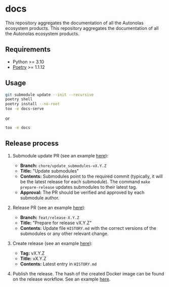 # docs

This repository aggregates the documentation of all the Autonolas ecosystem products. This repository aggregates the documentation of all the Autonolas ecosystem products.

## Requirements

* Python >= 3.10
* [Poetry](https://python-poetry.org/) >= 1.1.12

## Usage

```bash
git submodule update --init --recursive
poetry shell
poetry install --no-root
tox -e docs-serve
```

or

```bash
tox -e docs
```

## Release process

1. Submodule update PR (see an example [here](https://github.com/valory-xyz/docs/pull/27)):
	* **Branch:** `chore/update_submodules-vX.Y.Z`
	* **Title:** "Update submodules"
	* **Contents:** Submodules point to the required commit (typically, it will be the latest release for each submodule). The command `make prepare-release` updates submodules to their latest tag.
	* **Approval:** The PR should be verified and approved by each submodule author.

2. Release PR (see an example [here](https://github.com/valory-xyz/docs/pull/28)):
   * **Branch:** `feat/release-X.Y.Z`
   * **Title:** "Prepare for release vX.Y.Z"
   * **Contents:** Update file `HISTORY.md` with the correct versions of the submodules or any other relevant change.

3. Create release (see an example [here](https://github.com/valory-xyz/docs/releases/tag/v0.10.0)):
   * **Tag:** vX.Y.Z
   * **Title:** vX.Y.Z
   * **Contents:** Latest entry in `HISTORY.md`

4. Publish the release. The hash of the created Docker image can be found on the release workflow. See an example [here](https://github.com/valory-xyz/docs/actions/runs/4536574834/jobs/7993431764#step:8:24).
